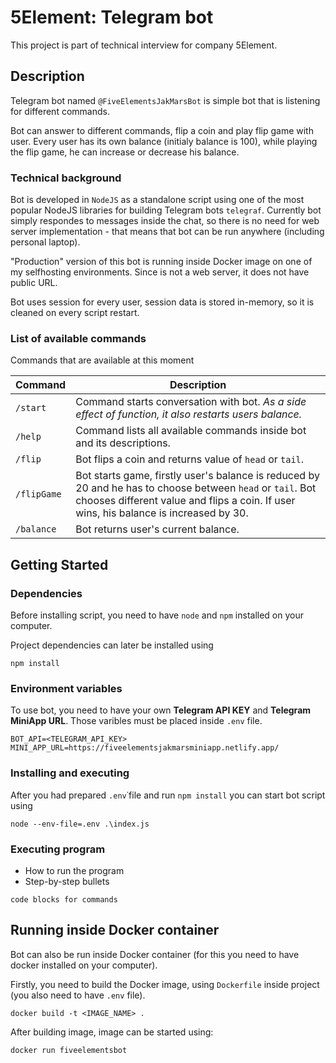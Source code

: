 # 5Element: Telegram bot

This project is part of technical interview for company 5Element.

## Description

Telegram bot named `@FiveElementsJakMarsBot` is simple bot that is listening for different commands.

Bot can answer to different commands, flip a coin and play flip game with user. Every user has its own balance (initialy balance is 100), while playing the flip game, he can increase or decrease his balance.

### Technical background

Bot is developed in `NodeJS` as a standalone script using one of the most popular NodeJS libraries for building Telegram bots `telegraf`. Currently bot simply respondes to messages inside the chat, so there is no need for web server implementation - that means that bot can be run anywhere (including personal laptop).

"Production" version of this bot is running inside Docker image on one of my selfhosting environments. Since is not a web server, it does not have public URL.

Bot uses session for every user, session data is stored in-memory, so it is cleaned on every script restart.

### List of available commands

Commands that are available at this moment

| Command | Description |
|---|---|
|`/start`|Command starts conversation with bot. _As a side effect of function, it also restarts users balance._|
|`/help`|Command lists all available commands inside bot and its descriptions.|
|`/flip`|Bot flips a coin and returns value of `head` or `tail`.|
|`/flipGame`| Bot starts game, firstly user's balance is reduced by 20 and he has to choose between `head` or `tail`. Bot chooses different value and flips a coin. If user wins, his balance is increased by 30.|
|`/balance`|Bot returns user's current balance.|

## Getting Started

### Dependencies

Before installing script, you need to have `node` and `npm` installed on your computer.

Project dependencies can later be installed using

```
npm install
```

### Environment variables

To use bot, you need to have your own __Telegram API KEY__ and __Telegram MiniApp URL__. Those varibles must be placed inside `.env` file.

```.env
BOT_API=<TELEGRAM_API_KEY>
MINI_APP_URL=https://fiveelementsjakmarsminiapp.netlify.app/
```

### Installing and executing

After you had prepared `.env`˙file and run `npm install` you can start bot script using

```
node --env-file=.env .\index.js
```

### Executing program

* How to run the program
* Step-by-step bullets
```
code blocks for commands
```

## Running inside Docker container

Bot can also be run inside Docker container (for this you need to have docker installed on your computer).

Firstly, you need to build the Docker image, using `Dockerfile` inside project (you also need to have `.env` file).

```
docker build -t <IMAGE_NAME> .
```

After building image, image can be started using:
```
docker run fiveelementsbot
```